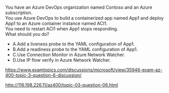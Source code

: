 You have an Azure DevOps organization named Contoso and an Azure subscription.<br/>You use Azure DevOps to build a containerized app named App1 and deploy App1 to an Azure container instance named ACI1.<br/>You need to restart ACI1 when App1 stops responding.<br/>What should you do?<br/><ul><li class="multi-choice-item"><span class="multi-choice-letter" data-choice-letter="A">A.</span>Add a liveness probe to the YAML configuration of App1.</li><li class="multi-choice-item correct-hidden"><span class="multi-choice-letter" data-choice-letter="B">B.</span>Add a readiness probe to the YAML configuration of App1.</li><li class="multi-choice-item"><span class="multi-choice-letter" data-choice-letter="C">C.</span>Use Connection Monitor in Azure Network Watcher.</li><li class="multi-choice-item"><span class="multi-choice-letter" data-choice-letter="D">D.</span>Use IP flow verify in Azure Network Watcher.</li></ul><p><a href="https://www.examtopics.com/discussions/microsoft/view/35946-exam-az-400-topic-3-question-6-discussion/">https://www.examtopics.com/discussions/microsoft/view/35946-exam-az-400-topic-3-question-6-discussion/</a></p><p><a href="http://116.198.226.11/az400/topic-03-question-06.html">http://116.198.226.11/az400/topic-03-question-06.html</a></p><script src="https://giscus.app/client.js"                    data-repo="azsamples/az204"                    data-repo-id="R_kgDOMRXzDQ"                    data-category="General"                    data-category-id="DIC_kwDOMRXzDc4Cgi27"                    data-mapping="pathname"                    data-strict="1"                    data-reactions-enabled="0"                    data-emit-metadata="0"                    data-input-position="bottom"                    data-theme="preferred_color_scheme"                    data-lang="en"                    crossorigin="anonymous"                    async>                    </script>